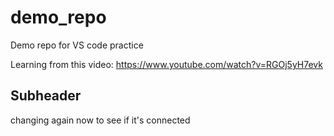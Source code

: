 # demo_repo
Demo repo for VS code practice

Learning from this video: https://www.youtube.com/watch?v=RGOj5yH7evk 

## Subheader 

changing again now to see if it's connected 